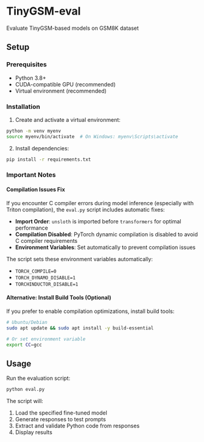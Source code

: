 # TinyGSM-eval
Evaluate TinyGSM-based models on GSM8K dataset

## Setup

### Prerequisites
- Python 3.8+
- CUDA-compatible GPU (recommended)
- Virtual environment (recommended)

### Installation

1. Create and activate a virtual environment:
```bash
python -m venv myenv
source myenv/bin/activate  # On Windows: myenv\Scripts\activate
```

2. Install dependencies:
```bash
pip install -r requirements.txt
```

### Important Notes

#### Compilation Issues Fix
If you encounter C compiler errors during model inference (especially with Triton compilation), the `eval.py` script includes automatic fixes:

- **Import Order**: `unsloth` is imported before `transformers` for optimal performance
- **Compilation Disabled**: PyTorch dynamic compilation is disabled to avoid C compiler requirements
- **Environment Variables**: Set automatically to prevent compilation issues

The script sets these environment variables automatically:
- `TORCH_COMPILE=0`
- `TORCH_DYNAMO_DISABLE=1` 
- `TORCHINDUCTOR_DISABLE=1`

#### Alternative: Install Build Tools (Optional)
If you prefer to enable compilation optimizations, install build tools:
```bash
# Ubuntu/Debian
sudo apt update && sudo apt install -y build-essential

# Or set environment variable
export CC=gcc
```

## Usage

Run the evaluation script:
```bash
python eval.py
```

The script will:
1. Load the specified fine-tuned model
2. Generate responses to test prompts
3. Extract and validate Python code from responses
4. Display results
